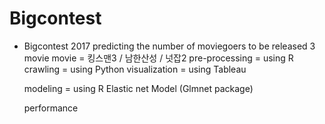# Bigcontest
- Bigcontest 2017
  predicting the number of moviegoers to be released 3 movie
   movie = 킹스맨3 / 남한산성 / 넛잡2
    pre-processing = using R
    crawling = using Python
    visualization = using Tableau
  
   modeling = using R
     Elastic net Model (Glmnet package)
  
   performance
     
